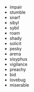 - impair
- stumble
- snarf
- sibyl
- sybil
- roam
- shady
- solicit
- pesky
- arena
- sisyphus
- vigilance
- preachy
- bid
- lovebug
- miserable


